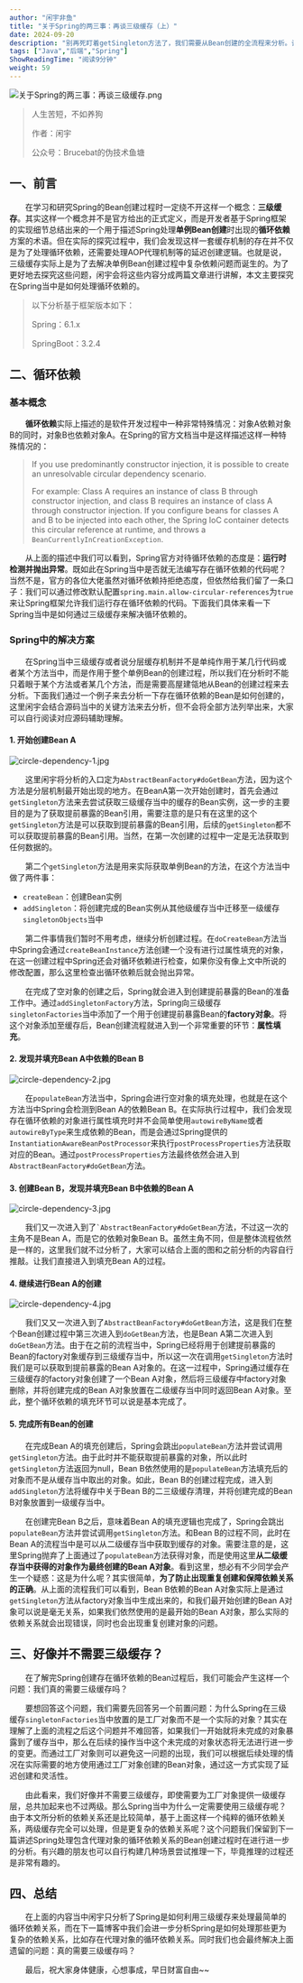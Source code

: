 ```yaml
---
author: "闲宇非鱼"
title: "关于Spring的两三事：再谈三级缓存（上）"
date: 2024-09-20
description: "别再死盯着getSingleton方法了，我们需要从Bean创建的全流程来分析。让我们通过Spring的Bean创建过程重新审视一下三级缓存到底起到了什么作用。"
tags: ["Java","后端","Spring"]
ShowReadingTime: "阅读9分钟"
weight: 59
---
```

![关于Spring的两三事：再谈三级缓存.png](https://p3-xtjj-sign.byteimg.com/tos-cn-i-73owjymdk6/37394a352af84048b0897e54854d6478~tplv-73owjymdk6-jj-mark-v1:0:0:0:0:5o6Y6YeR5oqA5pyv56S-5Yy6IEAg6Zey5a6H6Z2e6bG8:q75.awebp?rk3s=f64ab15b&x-expires=1727449748&x-signature=H87EXRh2FjeSo8j7tGeZCBZqtaA%3D)

> 人生苦短，不如养狗
> 
> 作者：闲宇
> 
> 公众号：Brucebat的伪技术鱼塘

一、前言
----

  在学习和研究Spring的Bean创建过程时一定绕不开这样一个概念：**三级缓存**。其实这样一个概念并不是官方给出的正式定义，而是开发者基于Spring框架的实现细节总结出来的一个用于描述Spring处理**单例Bean创建**时出现的**循环依赖**方案的术语。但在实际的探究过程中，我们会发现这样一套缓存机制的存在并不仅是为了处理循环依赖，还需要处理AOP代理机制等的延迟创建逻辑。也就是说，三级缓存实际上是为了去解决单例Bean创建过程中复杂依赖问题而诞生的。为了更好地去探究这些问题，闲宇会将这些内容分成两篇文章进行讲解，本文主要探究在Spring当中是如何处理循环依赖的。

> 以下分析基于框架版本如下：
> 
> Spring：6.1.x
> 
> SpringBoot：3.2.4

二、循环依赖
------

### 基本概念

  **循环依赖**实际上描述的是软件开发过程中一种非常特殊情况：对象A依赖对象B的同时，对象B也依赖对象A。在Spring的官方文档当中是这样描述这样一种特殊情况的：

> If you use predominantly constructor injection, it is possible to create an unresolvable circular dependency scenario.
> 
> For example: Class A requires an instance of class B through constructor injection, and class B requires an instance of class A through constructor injection. If you configure beans for classes A and B to be injected into each other, the Spring IoC container detects this circular reference at runtime, and throws a `BeanCurrentlyInCreationException`.

  从上面的描述中我们可以看到，Spring官方对待循环依赖的态度是：**运行时检测并抛出异常**。既如此在Spring当中是否就无法编写存在循环依赖的代码呢？当然不是，官方的各位大佬虽然对循环依赖持拒绝态度，但依然给我们留了一条口子：我们可以通过修改默认配置`spring.main.allow-circular-references`为`true`来让Spring框架允许我们运行存在循环依赖的代码。下面我们具体来看一下Spring当中是如何通过三级缓存来解决循环依赖的。

### Spring中的解决方案

  在Spring当中三级缓存或者说分层缓存机制并不是单纯作用于某几行代码或者某个方法当中，而是作用于整个单例Bean的创建过程，所以我们在分析时不能只着眼于某个方法或者某几个方法，而是需要高屋建瓴地从Bean的创建过程来去分析。下面我们通过一个例子来去分析一下存在循环依赖的Bean是如何创建的，这里闲宇会结合源码当中的关键方法来去分析，但不会将全部方法列举出来，大家可以自行阅读对应源码辅助理解。

#### 1\. 开始创建Bean A

![circle-dependency-1.jpg](https://p3-xtjj-sign.byteimg.com/tos-cn-i-73owjymdk6/38274f73590847bbaebcf029645862bb~tplv-73owjymdk6-jj-mark-v1:0:0:0:0:5o6Y6YeR5oqA5pyv56S-5Yy6IEAg6Zey5a6H6Z2e6bG8:q75.awebp?rk3s=f64ab15b&x-expires=1727449748&x-signature=7mZUzmEGPAC16LsHgj9tpRhb2Hk%3D)

  这里闲宇将分析的入口定为`AbstractBeanFactory#doGetBean`方法，因为这个方法是分层机制最开始出现的地方。在BeanA第一次开始创建时，首先会通过`getSingleton`方法来去尝试获取三级缓存当中的缓存的Bean实例，这一步的主要目的是为了获取提前暴露的Bean引用，需要注意的是只有在这里的这个`getSingleton`方法是可以获取到提前暴露的Bean引用，后续的`getSingleton`都不可以获取提前暴露的Bean引用。当然，在第一次创建的过程中一定是无法获取到任何数据的。

  第二个`getSingleton`方法是用来实际获取单例Bean的方法，在这个方法当中做了两件事：

*   `createBean`：创建Bean实例
*   `addSingleton`：将创建完成的Bean实例从其他级缓存当中迁移至一级缓存`singletonObjects`当中

  第二件事情我们暂时不用考虑，继续分析创建过程。在`doCreateBean`方法当中Spring会通过`createBeanInstance`方法创建一个没有进行过属性填充的对象，在这一创建过程中Spring还会对循环依赖进行检查，如果你没有像上文中所说的修改配置，那么这里检查出循环依赖后就会抛出异常。

  在完成了空对象的创建之后，Spring就会进入到创建提前暴露的Bean的准备工作中。通过`addSingletonFactory`方法，Spring向三级缓存`singletonFactories`当中添加了一个用于创建提前暴露Bean的**factory对象**。将这个对象添加至缓存后，Bean创建流程就进入到一个非常重要的环节：**属性填充**。

#### 2\. 发现并填充Bean A中依赖的Bean B

![circle-dependency-2.jpg](https://p3-xtjj-sign.byteimg.com/tos-cn-i-73owjymdk6/b3c7763b28194ea18c9ce75918ec3fcb~tplv-73owjymdk6-jj-mark-v1:0:0:0:0:5o6Y6YeR5oqA5pyv56S-5Yy6IEAg6Zey5a6H6Z2e6bG8:q75.awebp?rk3s=f64ab15b&x-expires=1727449748&x-signature=mRQKDnIke2wh%2BNe2kzavOgwO25A%3D)

  在`populateBean`方法当中，Spring会进行空对象的填充处理，也就是在这个方法当中Spring会检测到Bean A的依赖Bean B。在实际执行过程中，我们会发现存在循环依赖的对象进行属性填充时并不会简单使用`autowireByName`或者`autowireByType`来生成依赖的Bean，而是会通过Spring提供的`InstantiationAwareBeanPostProcessor`来执行`postProcessProperties`方法获取对应的Bean。通过`postProcessProperties`方法最终依然会进入到`AbstractBeanFactory#doGetBean`方法。

#### 3\. 创建Bean B，发现并填充Bean B中依赖的Bean A

![circle-dependency-3.jpg](https://p3-xtjj-sign.byteimg.com/tos-cn-i-73owjymdk6/3a5c0942580d4755aa7ecf9f76cce9c3~tplv-73owjymdk6-jj-mark-v1:0:0:0:0:5o6Y6YeR5oqA5pyv56S-5Yy6IEAg6Zey5a6H6Z2e6bG8:q75.awebp?rk3s=f64ab15b&x-expires=1727449748&x-signature=MdyyLUQ1pIMPp0VFu5UMgb%2B%2B%2B44%3D)

  我们又一次进入到了`` `AbstractBeanFactory#doGetBean ``方法，不过这一次的主角不是Bean A，而是它的依赖对象Bean B。虽然主角不同，但是整体流程依然是一样的，这里我们就不过分析了，大家可以结合上面的图和之前分析的内容自行推敲。让我们直接进入到填充Bean A的过程。

#### 4\. 继续进行Bean A的创建

![circle-dependency-4.jpg](https://p3-xtjj-sign.byteimg.com/tos-cn-i-73owjymdk6/9022c83dd5da43478048759eddd88165~tplv-73owjymdk6-jj-mark-v1:0:0:0:0:5o6Y6YeR5oqA5pyv56S-5Yy6IEAg6Zey5a6H6Z2e6bG8:q75.awebp?rk3s=f64ab15b&x-expires=1727449748&x-signature=sHtUB%2FIvpjV46icfrVkOFTMMxfE%3D)

  我们又又一次进入到了`AbstractBeanFactory#doGetBean`方法，这是我们在整个Bean创建过程中第三次进入到`doGetBean`方法，也是Bean A第二次进入到`doGetBean`方法。由于在之前的流程当中，Spring已经将用于创建提前暴露的Bean的factory对象缓存到三级缓存当中，所以这一次在调用`getSingleton`方法时我们是可以获取到提前暴露的Bean A对象的。在这一过程中，Spring通过缓存在三级缓存的factory对象创建了一个Bean A对象，然后将三级缓存中factory对象删除，并将创建完成的Bean A对象放置在二级缓存当中同时返回Bean A对象。至此，整个循环依赖的填充环节可以说是基本完成了。

#### 5\. 完成所有Bean的创建

  在完成Bean A的填充创建后，Spring会跳出`populateBean`方法并尝试调用`getSingleton`方法。由于此时并不能获取提前暴露的对象，所以此时`getSingleton`方法返回为null，Bean B依然使用的是`populateBean`方法填充后的对象而不是从缓存当中取出的对象。如此，Bean B的创建过程完成，进入到`addSingleton`方法将缓存中关于Bean B的二三级缓存清理，并将创建完成的Bean B对象放置到一级缓存当中。

  在创建完Bean B之后，意味着Bean A的填充逻辑也完成了，Spring会跳出`populateBean`方法并尝试调用`getSingleton`方法。和Bean B的过程不同，此时在Bean A的流程当中是可以从二级缓存当中获取到缓存的对象。需要注意的是，这里Spring抛弃了上面通过了`populateBean`方法获得对象，而是使用这里**从二级缓存当中获得的对象作为最终创建的Bean A对象**。看到这里，想必有不少同学会产生一个疑惑：这是为什么呢？其实很简单，**为了防止出现重复创建和保障依赖关系的正确**。从上面的流程我们可以看到，Bean B依赖的Bean A对象实际上是通过`getSingleton`方法从factory对象当中生成出来的，和我们最开始创建的Bean A对象可以说是毫无关系，如果我们依然使用的是最开始的Bean A对象，那么实际的依赖关系就会出现错误，同时也会出现重复创建对象的问题。

三、好像并不需要三级缓存？
-------------

  在了解完Spring创建存在循环依赖的Bean过程后，我们可能会产生这样一个问题：我们真的需要三级缓存吗？

  要想回答这个问题，我们需要先回答另一个前置问题：为什么Spring在三级缓存`singletonFactories`当中放置的是工厂对象而不是一个实际的对象？其实在理解了上面的流程之后这个问题并不难回答，如果我们一开始就将未完成的对象暴露到了缓存当中，那么在后续的操作当中这个未完成的对象状态将无法进行进一步的变更。而通过工厂对象则可以避免这一问题的出现，我们可以根据后续处理的情况在实际需要的地方使用通过工厂对象创建的Bean对象，通过这一方式实现了延迟创建和灵活性。

  由此看来，我们好像并不需要三级缓存，即使需要为工厂对象提供一级缓存层，总共加起来也不过两级。那么Spring当中为什么一定需要使用三级缓存呢？由于本文所分析的依赖关系还是比较简单，基于上面这样一个纯粹的循环依赖关系，两级缓存完全可以处理，但是更复杂的依赖关系呢？这个问题我们保留到下一篇讲述Spring处理包含代理对象的循环依赖关系的Bean创建过程时在进行进一步的分析。有兴趣的朋友也可以自行构建几种场景尝试推理一下，毕竟推理的过程还是非常有趣的。

四、总结
----

  在上面的内容当中闲宇只分析了Spring是如何利用三级缓存来处理最简单的循环依赖关系，而在下一篇博客中我们会进一步分析Spring是如何处理那些更为复杂的依赖关系，比如存在代理对象的循环依赖关系。同时我们也会最终解决上面遗留的问题：真的需要三级缓存吗？

  最后，祝大家身体健康，心想事成，早日财富自由~~